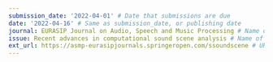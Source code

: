 ```yaml
---
submission_date: '2022-04-01' # Date that submissions are due
date: '2022-04-16' # Same as submission_date, or publishing date
journal: EURASIP Journal on Audio, Speech and Music Processing # Name of the journal
issue: Recent advances in computational sound scene analysis # Name of this issue
ext_url: https://asmp-eurasipjournals.springeropen.com/ssoundscene # URL to call for articles for this issue
---
```

